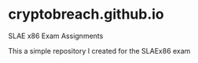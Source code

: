# cryptobreach.github.io
SLAE x86 Exam Assignments


This a simple repository I created for the SLAEx86 exam
